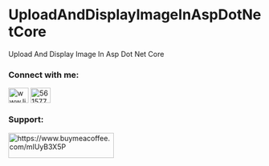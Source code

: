 # UploadAndDisplayImageInAspDotNetCore
Upload And Display Image In Asp Dot Net Core


<h3 align="left">Connect with me:</h3>
<p align="left">
<a href="https://linkedin.com/in/www.linkedin.com/in/raju-ahmed-263475126" target="blank"><img align="center" src="https://cdn.jsdelivr.net/npm/simple-icons@3.0.1/icons/linkedin.svg" alt="www.linkedin.com/in/raju-ahmed-263475126" height="30" width="40" /></a>
<a href="https://stackoverflow.com/users/5615778" target="blank"><img align="center" src="https://cdn.jsdelivr.net/npm/simple-icons@3.0.1/icons/stackoverflow.svg" alt="5615778" height="30" width="40" /></a>
</p>


<h3 align="left">Support:</h3>
<p><a href="https://www.buymeacoffee.com/https://www.buymeacoffee.com/mIUyB3X5P"> <img align="left" src="https://cdn.buymeacoffee.com/buttons/v2/default-yellow.png" height="50" width="210" alt="https://www.buymeacoffee.com/mIUyB3X5P" /></a></p><br><br>
